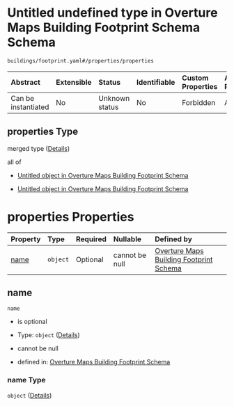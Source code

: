 # Untitled undefined type in Overture Maps Building Footprint Schema Schema

```txt
buildings/footprint.yaml#/properties/properties
```



| Abstract            | Extensible | Status         | Identifiable | Custom Properties | Additional Properties | Access Restrictions | Defined In                                                                                                     |
| :------------------ | :--------- | :------------- | :----------- | :---------------- | :-------------------- | :------------------ | :------------------------------------------------------------------------------------------------------------- |
| Can be instantiated | No         | Unknown status | No           | Forbidden         | Allowed               | none                | [footprint.yaml\*](../../../../../../../tmp/jsonschema/schema/buildings/footprint.yaml "open original schema") |

## properties Type

merged type ([Details](footprint-properties-properties.md))

all of

*   [Untitled object in Overture Maps Building Footprint Schema](defs-defs-propertycontainers-overturefeaturepropertiescontainer.md "check type definition")

*   [Untitled object in Overture Maps Building Footprint Schema](defs-defs-propertycontainers-levelcontainer.md "check type definition")

# properties Properties

| Property      | Type     | Required | Nullable       | Defined by                                                                                                                                         |
| :------------ | :------- | :------- | :------------- | :------------------------------------------------------------------------------------------------------------------------------------------------- |
| [name](#name) | `object` | Optional | cannot be null | [Overture Maps Building Footprint Schema](defs-defs-propertydefinitions-name.md "buildings/footprint.yaml#/properties/properties/properties/name") |

## name



`name`

*   is optional

*   Type: `object` ([Details](defs-defs-propertydefinitions-name.md))

*   cannot be null

*   defined in: [Overture Maps Building Footprint Schema](defs-defs-propertydefinitions-name.md "buildings/footprint.yaml#/properties/properties/properties/name")

### name Type

`object` ([Details](defs-defs-propertydefinitions-name.md))
